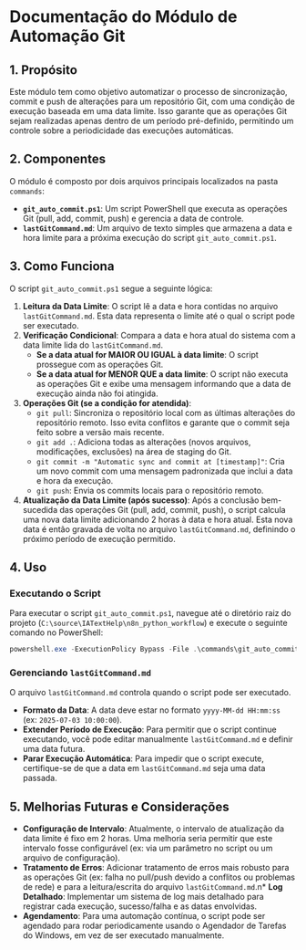 # Documentação do Módulo de Automação Git

## 1. Propósito

Este módulo tem como objetivo automatizar o processo de sincronização, commit e push de alterações para um repositório Git, com uma condição de execução baseada em uma data limite. Isso garante que as operações Git sejam realizadas apenas dentro de um período pré-definido, permitindo um controle sobre a periodicidade das execuções automáticas.

## 2. Componentes

O módulo é composto por dois arquivos principais localizados na pasta `commands`:

-   **`git_auto_commit.ps1`**: Um script PowerShell que executa as operações Git (pull, add, commit, push) e gerencia a data de controle.
-   **`lastGitCommand.md`**: Um arquivo de texto simples que armazena a data e hora limite para a próxima execução do script `git_auto_commit.ps1`.

## 3. Como Funciona

O script `git_auto_commit.ps1` segue a seguinte lógica:

1.  **Leitura da Data Limite**: O script lê a data e hora contidas no arquivo `lastGitCommand.md`. Esta data representa o limite até o qual o script pode ser executado.
2.  **Verificação Condicional**: Compara a data e hora atual do sistema com a data limite lida do `lastGitCommand.md`.
    *   **Se a data atual for MAIOR OU IGUAL à data limite**: O script prossegue com as operações Git.
    *   **Se a data atual for MENOR QUE a data limite**: O script não executa as operações Git e exibe uma mensagem informando que a data de execução ainda não foi atingida.
3.  **Operações Git (se a condição for atendida)**:
    *   `git pull`: Sincroniza o repositório local com as últimas alterações do repositório remoto. Isso evita conflitos e garante que o commit seja feito sobre a versão mais recente.
    *   `git add .`: Adiciona todas as alterações (novos arquivos, modificações, exclusões) na área de staging do Git.
    *   `git commit -m "Automatic sync and commit at [timestamp]"`: Cria um novo commit com uma mensagem padronizada que inclui a data e hora da execução.
    *   `git push`: Envia os commits locais para o repositório remoto.
4.  **Atualização da Data Limite (após sucesso)**: Após a conclusão bem-sucedida das operações Git (pull, add, commit, push), o script calcula uma nova data limite adicionando 2 horas à data e hora atual. Esta nova data é então gravada de volta no arquivo `lastGitCommand.md`, definindo o próximo período de execução permitido.

## 4. Uso

### Executando o Script

Para executar o script `git_auto_commit.ps1`, navegue até o diretório raiz do projeto (`C:\source\IATextHelp\n8n_python_workflow`) e execute o seguinte comando no PowerShell:

```powershell
powershell.exe -ExecutionPolicy Bypass -File .\commands\git_auto_commit.ps1
```

### Gerenciando `lastGitCommand.md`

O arquivo `lastGitCommand.md` controla quando o script pode ser executado.

*   **Formato da Data**: A data deve estar no formato `yyyy-MM-dd HH:mm:ss` (ex: `2025-07-03 10:00:00`).
*   **Extender Período de Execução**: Para permitir que o script continue executando, você pode editar manualmente `lastGitCommand.md` e definir uma data futura.
*   **Parar Execução Automática**: Para impedir que o script execute, certifique-se de que a data em `lastGitCommand.md` seja uma data passada.

## 5. Melhorias Futuras e Considerações

*   **Configuração de Intervalo**: Atualmente, o intervalo de atualização da data limite é fixo em 2 horas. Uma melhoria seria permitir que este intervalo fosse configurável (ex: via um parâmetro no script ou um arquivo de configuração).
*   **Tratamento de Erros**: Adicionar tratamento de erros mais robusto para as operações Git (ex: falha no pull/push devido a conflitos ou problemas de rede) e para a leitura/escrita do arquivo `lastGitCommand.md`.n*   **Log Detalhado**: Implementar um sistema de log mais detalhado para registrar cada execução, sucesso/falha e as datas envolvidas.
*   **Agendamento**: Para uma automação contínua, o script pode ser agendado para rodar periodicamente usando o Agendador de Tarefas do Windows, em vez de ser executado manualmente.

```